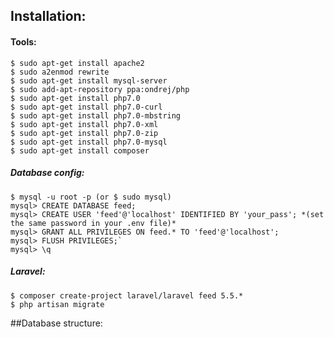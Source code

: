 ## Installation:


#### Tools:
    $ sudo apt-get install apache2
    $ sudo a2enmod rewrite
    $ sudo apt-get install mysql-server
    $ sudo add-apt-repository ppa:ondrej/php
    $ sudo apt-get install php7.0
    $ sudo apt-get install php7.0-curl
    $ sudo apt-get install php7.0-mbstring
    $ sudo apt-get install php7.0-xml
    $ sudo apt-get install php7.0-zip
    $ sudo apt-get install php7.0-mysql
    $ sudo apt-get install composer

##### Database config:
    $ mysql -u root -p (or $ sudo mysql)  
    mysql> CREATE DATABASE feed;  
    mysql> CREATE USER 'feed'@'localhost' IDENTIFIED BY 'your_pass'; *(set the same password in your .env file)*  
    mysql> GRANT ALL PRIVILEGES ON feed.* TO 'feed'@'localhost';  
    mysql> FLUSH PRIVILEGES;`  
    mysql> \q

##### Laravel:
    $ composer create-project laravel/laravel feed 5.5.*
    $ php artisan migrate

##Database structure:

